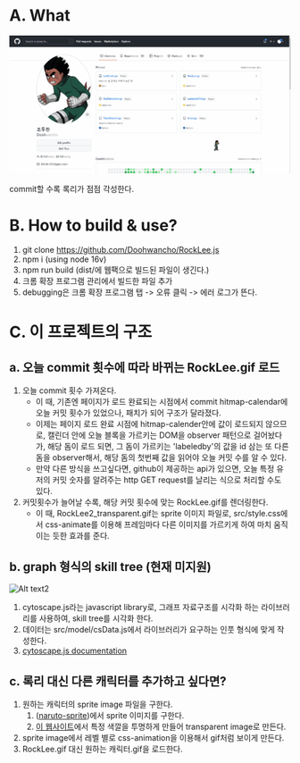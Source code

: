 
# A. What

![Alt text1](./document/readme-picture1.gif?raw=true "sample_image1")

commit할 수록 록리가 점점 각성한다.


# B. How to build & use?

1. git clone https://github.com/Doohwancho/RockLee.js
2. npm i (using node 16v)
3. npm run build (dist/에 웹팩으로 빌드된 파일이 생긴다.)
4. 크롬 확장 프로그램 관리에서 빌드한 파일 추가
5. debugging은 크롬 확장 프로그램 탭 -> 오류 클릭 -> 에러 로그가 뜬다.


# C. 이 프로젝트의 구조

## a. 오늘 commit 횟수에 따라 바뀌는 RockLee.gif 로드
1. 오늘 commit 횟수 가져온다.
    - 이 때, 기존엔 페이지가 로드 완료되는 시점에서 commit hitmap-calendar에 오늘 커밋 횟수가 있었으나, 패치가 되어 구조가 달라졌다.
    - 이제는 페이지 로드 완료 시점에 hitmap-calender안에 값이 로드되지 않으므로, 캘린더 안에 오늘 블록을 가르키는 DOM을 observer 패턴으로 걸어놨다가, 해당 돔이 로드 되면, 그 돔이 가르키는 'labeledby'의 값을 id 삼는 또 다른 돔을 observer해서, 해당 돔의 첫번째 값을 읽어야 오늘 커밋 수를 알 수 있다.
    - 만약 다른 방식을 쓰고싶다면, github이 제공하는 api가 있으면, 오늘 특정 유저의 커밋 숫자를 알려주는 http GET request를 날리는 식으로 처리할 수도 있다. 
2. 커밋횟수가 늘어날 수록, 해당 커밋 횟수에 맞는 RockLee.gif를 렌더링한다.
    - 이 때, RockLee2_transparent.gif는 sprite 이미지 파일로, src/style.css에서 css-animate를 이용해 프레임마다 다른 이미지를 가르키게 하여 마치 움직이는 듯한 효과를 준다.

## b. graph 형식의 skill tree (현재 미지원)
![Alt text2](https://github.com/Doohwancho/RockLee.js/blob/master/document/readme-picture2.PNG)

1. cytoscape.js라는 javascript library로, 그래프 자료구조를 시각화 하는 라이브러리를 사용하여, skill tree를 시각화 한다. 
2. 데이터는 src/model/csData.js에서 라이브러리가 요구하는 인풋 형식에 맞게 작성한다.
3. [cytoscape.js documentation](https://manual.cytoscape.org/en/stable/)


## c. 록리 대신 다른 캐릭터를 추가하고 싶다면?

1. 원하는 캐릭터의 sprite image 파일을 구한다. 
    1. ([naruto-sprite](https://www.spriters-resource.com/game_boy_advance/narutonc2/))에서 sprite 이미지를 구한다.
    2. [이 웹사이트](https://onlinepngtools.com/create-transparent-png)에서 특정 색깔을 투명하게 만들어 transparent image로 만든다.
2. sprite image에서 레벨 별로 css-animation을 이용해서 gif처럼 보이게 만든다.
3. RockLee.gif 대신 원하는 캐릭터.gif을 로드한다. 